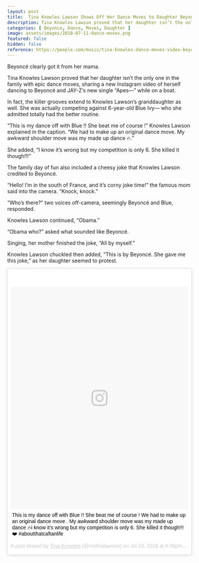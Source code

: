 ```yaml
---
layout: post
title:  Tina Knowles Lawson Shows Off Her Dance Moves to Daughter Beyoncé's New Song in Cute Clips
description: Tina Knowles Lawson proved that her daughter isn’t the only one in the family with epic dance moves.
categories: [ Beyonce, Dance, Moves, Daughter ]
image: assets/images/2018-07-11-dance-moves.png
featured: false
hidden: false
reference: https://people.com/music/tina-knowles-dance-moves-video-beyonce-blue-ivy/
---
```

Beyoncé clearly got it from her mama.

Tina Knowles Lawson proved that her daughter isn’t the only one in the family with epic dance moves, sharing a new Instagram video of herself dancing to Beyoncé and JAY-Z‘s new single “Apes—” while on a boat.

In fact, the killer grooves extend to Knowles Lawson’s granddaughter as well. She was actually competing against 6-year-old Blue Ivy—  who she admitted totally had the better routine.

“This is my dance off with Blue !! She beat me of course !” Knowles Lawson explained in the caption. “We had to make up an original dance move. My awkward shoulder move was my made up dance 🔥.”

She added, “I know it’s wrong but my competition is only 6. She killed it though!!!”

The family day of fun also included a cheesy joke that Knowles Lawson credited to Beyoncé.

“Hello! I’m in the south of France, and it’s corny joke time!” the famous mom said into the camera. “Knock, knock.”

“Who’s there?” two voices off-camera, seemingly Beyoncé and Blue, responded.

Knowles Lawson continued, “Obama.”

“Obama who?” asked what sounded like Beyoncé.

Singing, her mother finished the joke, “All by myself.”

Knowles Lawson chuckled then added, “This is by Beyoncé. She gave me this joke,” as her daughter seemed to protest.

<blockquote class="instagram-media" data-instgrm-captioned data-instgrm-permalink="https://www.instagram.com/p/BlEmVYMhrfS/" data-instgrm-version="8" style=" background:#FFF; border:0; border-radius:3px; box-shadow:0 0 1px 0 rgba(0,0,0,0.5),0 1px 10px 0 rgba(0,0,0,0.15); margin: 1px; max-width:658px; padding:0; width:99.375%; width:-webkit-calc(100% - 2px); width:calc(100% - 2px);"><div style="padding:8px;"> <div style=" background:#F8F8F8; line-height:0; margin-top:40px; padding:62.5% 0; text-align:center; width:100%;"> <div style=" background:url(data:image/png;base64,iVBORw0KGgoAAAANSUhEUgAAACwAAAAsCAMAAAApWqozAAAABGdBTUEAALGPC/xhBQAAAAFzUkdCAK7OHOkAAAAMUExURczMzPf399fX1+bm5mzY9AMAAADiSURBVDjLvZXbEsMgCES5/P8/t9FuRVCRmU73JWlzosgSIIZURCjo/ad+EQJJB4Hv8BFt+IDpQoCx1wjOSBFhh2XssxEIYn3ulI/6MNReE07UIWJEv8UEOWDS88LY97kqyTliJKKtuYBbruAyVh5wOHiXmpi5we58Ek028czwyuQdLKPG1Bkb4NnM+VeAnfHqn1k4+GPT6uGQcvu2h2OVuIf/gWUFyy8OWEpdyZSa3aVCqpVoVvzZZ2VTnn2wU8qzVjDDetO90GSy9mVLqtgYSy231MxrY6I2gGqjrTY0L8fxCxfCBbhWrsYYAAAAAElFTkSuQmCC); display:block; height:44px; margin:0 auto -44px; position:relative; top:-22px; width:44px;"></div></div> <p style=" margin:8px 0 0 0; padding:0 4px;"> <a href="https://www.instagram.com/p/BlEmVYMhrfS/" style=" color:#000; font-family:Arial,sans-serif; font-size:14px; font-style:normal; font-weight:normal; line-height:17px; text-decoration:none; word-wrap:break-word;" target="_blank">This is my dance off with Blue !! She beat me of course ! We had to make up an original dance move . My awkward shoulder move was my made up dance 🔥i know it’s wrong but my competition is only 6. She killed it though!!! ❤️ #aboutthatcaftanlife</a></p> <p style=" color:#c9c8cd; font-family:Arial,sans-serif; font-size:14px; line-height:17px; margin-bottom:0; margin-top:8px; overflow:hidden; padding:8px 0 7px; text-align:center; text-overflow:ellipsis; white-space:nowrap;">A post shared by <a href="https://www.instagram.com/mstinalawson/" style=" color:#c9c8cd; font-family:Arial,sans-serif; font-size:14px; font-style:normal; font-weight:normal; line-height:17px;" target="_blank"> Tina Knowles</a> (@mstinalawson) on <time style=" font-family:Arial,sans-serif; font-size:14px; line-height:17px;" datetime="2018-07-11T01:06:35+00:00">Jul 10, 2018 at 6:06pm PDT</time></p></div></blockquote> <script async defer src="//www.instagram.com/embed.js"></script>
